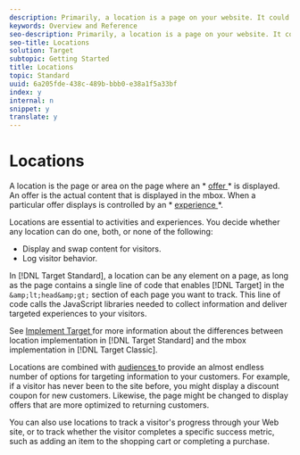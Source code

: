 ```yaml
---
description: Primarily, a location is a page on your website. It could also refer to a place in a mobile app, an email, or any other place where you run an optimization.
keywords: Overview and Reference
seo-description: Primarily, a location is a page on your website. It could also refer to a place in a mobile app, an email, or any other place where you run an optimization.
seo-title: Locations
solution: Target
subtopic: Getting Started
title: Locations
topic: Standard
uuid: 6a205fde-438c-489b-bbb0-e38a1f5a33bf
index: y
internal: n
snippet: y
translate: y
---
```


# Locations

A location is the page or area on the page where an * [ offer ](c_offers.md#concept_40CA4EEBF72C430395ADB96C3A3D7DF4)* is displayed. An offer is the actual content that is displayed in the mbox. When a particular offer displays is controlled by an * [ experience ](c_experience.md#concept_B91F0F36E9F24AA58A3C6BC0A02871E8)*. 

Locations are essential to activities and experiences. You decide whether any location can do one, both, or none of the following: 


* Display and swap content for visitors.
* Log visitor behavior.


In [!DNL  Target Standard], a location can be any element on a page, as long as the page contains a single line of code that enables [!DNL  Target] in the ` &amp;lt;head&amp;gt;` section of each page you want to track. This line of code calls the JavaScript libraries needed to collect information and deliver targeted experiences to your visitors. 

See [ Implement Target ](c_target-implement.md#concept_60B748DE4293488F917E8F1FA4C7E9EB) for more information about the differences between location implementation in [!DNL  Target Standard] and the mbox implementation in [!DNL  Target Classic]. 

Locations are combined with [ audiences ](c_about_segments.md#concept_7CC998E8AC9C44F2926435D171361774) to provide an almost endless number of options for targeting information to your customers. For example, if a visitor has never been to the site before, you might display a discount coupon for new customers. Likewise, the page might be changed to display offers that are more optimized to returning customers. 

You can also use locations to track a visitor's progress through your Web site, or to track whether the visitor completes a specific success metric, such as adding an item to the shopping cart or completing a purchase. 
